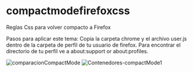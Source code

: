 # compactmodefirefoxcss
Reglas Css para volver compacto a Firefox

Pasos para aplicar este tema:
Copia la carpeta chrome y el archivo user.js dentro de la carpeta de perfil de tu usuario de firefox. Para encontrar el directorio de tu perfil ve a about:support or about:profiles.

![comparacionCompactMode](https://user-images.githubusercontent.com/22057609/116001815-2057ed00-a5bc-11eb-86d4-f95bc01c22e1.png)
![Contenedores-compactMode1](https://user-images.githubusercontent.com/22057609/116001817-2352dd80-a5bc-11eb-9ad2-22381d2dbacf.png)

